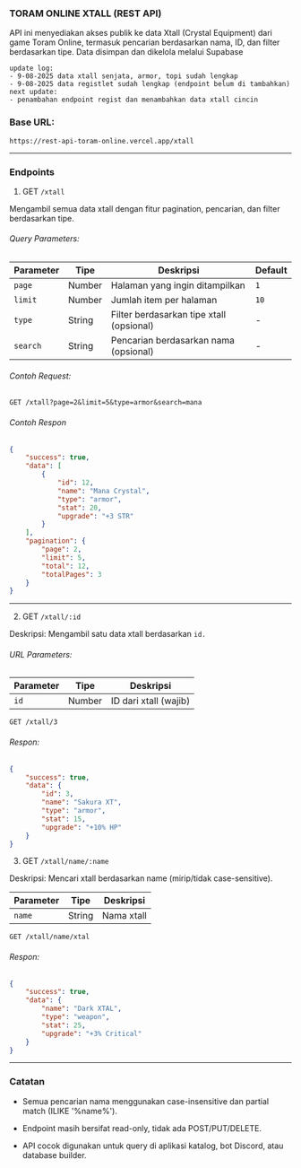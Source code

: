 ### TORAM ONLINE XTALL (REST API)

API ini menyediakan akses publik ke data Xtall (Crystal Equipment) dari game Toram Online, termasuk
pencarian berdasarkan nama, ID, dan filter berdasarkan tipe. Data disimpan dan dikelola melalui
Supabase

```
update log:
- 9-08-2025 data xtall senjata, armor, topi sudah lengkap
- 9-08-2025 data registlet sudah lengkap (endpoint belum di tambahkan)
next update:
- penambahan endpoint regist dan menambahkan data xtall cincin
```

### Base URL:

```
https://rest-api-toram-online.vercel.app/xtall
```

---

### Endpoints

1. GET `/xtall`

Mengambil semua data xtall dengan fitur pagination, pencarian, dan filter berdasarkan tipe.

###### Query Parameters:

| Parameter | Tipe   | Deskripsi                                | Default |
| --------- | ------ | ---------------------------------------- | ------- |
| `page`    | Number | Halaman yang ingin ditampilkan           | `1`     |
| `limit`   | Number | Jumlah item per halaman                  | `10`    |
| `type`    | String | Filter berdasarkan tipe xtall (opsional) | -       |
| `search`  | String | Pencarian berdasarkan nama (opsional)    | -       |

###### Contoh Request:

```
GET /xtall?page=2&limit=5&type=armor&search=mana

```

###### Contoh Respon

```json
{
	"success": true,
	"data": [
		{
			"id": 12,
			"name": "Mana Crystal",
			"type": "armor",
			"stat": 20,
			"upgrade": "+3 STR"
		}
	],
	"pagination": {
		"page": 2,
		"limit": 5,
		"total": 12,
		"totalPages": 3
	}
}
```

---

2. GET `/xtall/:id`

Deskripsi: Mengambil satu data xtall berdasarkan `id.`

###### URL Parameters:

| Parameter | Tipe   | Deskripsi             |
| --------- | ------ | --------------------- |
| `id`      | Number | ID dari xtall (wajib) |

```
GET /xtall/3
```

###### Respon:

```json
{
	"success": true,
	"data": {
		"id": 3,
		"name": "Sakura XT",
		"type": "armor",
		"stat": 15,
		"upgrade": "+10% HP"
	}
}
```

3. GET `/xtall/name/:name`

Deskripsi: Mencari xtall berdasarkan name (mirip/tidak case-sensitive).

| Parameter | Tipe   | Deskripsi  |
| --------- | ------ | ---------- |
| `name`    | String | Nama xtall |

```
GET /xtall/name/xtal
```

###### Respon:

```json
{
	"success": true,
	"data": {
		"name": "Dark XTAL",
		"type": "weapon",
		"stat": 25,
		"upgrade": "+3% Critical"
	}
}
```

---

### Catatan

- Semua pencarian nama menggunakan case-insensitive dan partial match (ILIKE '%name%').

- Endpoint masih bersifat read-only, tidak ada POST/PUT/DELETE.

- API cocok digunakan untuk query di aplikasi katalog, bot Discord, atau database builder.
